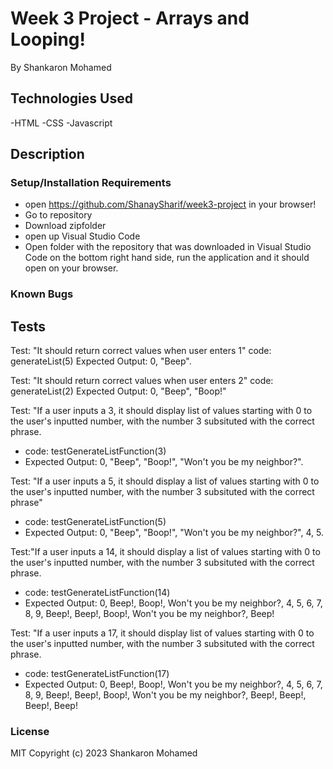 # Week 3 Project - Arrays and Looping!
By Shankaron Mohamed


## Technologies Used
-HTML
-CSS
-Javascript

## Description

### Setup/Installation Requirements
- open https://github.com/ShanaySharif/week3-project in your browser!
- Go to repository
- Download zipfolder
- open up Visual Studio Code
- Open folder with the repository that was downloaded
in Visual Studio Code on the bottom right hand side, run the application and it should open on your browser.

### Known Bugs

## Tests

Test: "It should return correct values when user enters 1"
code: generateList(5) 
Expected Output: 0, "Beep".

Test: "It should return correct values when user enters 2"
code: generateList(2) 
Expected Output: 0, "Beep", "Boop!"



Test: "If a user inputs a 3, it should display list of values starting with 0 to the user's inputted number, with the number 3 subsituted with the correct phrase. 
- code: testGenerateListFunction(3) 
- Expected Output:  0, "Beep", "Boop!", "Won't you be my neighbor?".



Test: "If a user inputs a 5, it should display a list of values starting with 0 to the user's inputted number, with the number 3 subsituted with the correct phrase"
- code: testGenerateListFunction(5) 
- Expected Output: 0, "Beep", "Boop!", "Won't you be my neighbor?", 4, 5.

Test:"If a user inputs a 14, it should display a list of values starting with 0 to the user's inputted number, with the number 3 subsituted with the correct phrase. 
- code: testGenerateListFunction(14) 
- Expected Output: 0, Beep!, Boop!, Won't you be my neighbor?, 4, 5, 6, 7, 8, 9, Beep!, Beep!, Boop!, Won't you be my neighbor?, Beep!


Test: "If a user inputs a 17, it should display list of values starting with 0 to the user's inputted number, with the number 3 subsituted with the correct phrase. 
- code: testGenerateListFunction(17) 
- Expected Output: 0, Beep!, Boop!, Won't you be my neighbor?, 4, 5, 6, 7, 8, 9, Beep!, Beep!, Boop!, Won't you be my neighbor?, Beep!, Beep!, Beep!, Beep!

### License
MIT
Copyright (c) 2023 Shankaron Mohamed



